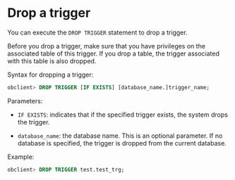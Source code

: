 # Drop a trigger

You can execute the `DROP TRIGGER` statement to drop a trigger.

Before you drop a trigger, make sure that you have privileges on the associated table of this trigger. If you drop a table, the trigger associated with this table is also dropped.

Syntax for dropping a trigger:

```sql
obclient> DROP TRIGGER [IF EXISTS] [database_name.]trigger_name;
```

Parameters:

* `IF EXISTS`: indicates that if the specified trigger exists, the system drops the trigger.

* `database_name`: the database name. This is an optional parameter. If no database is specified, the trigger is dropped from the current database.

Example:

```sql
obclient> DROP TRIGGER test.test_trg;
```
